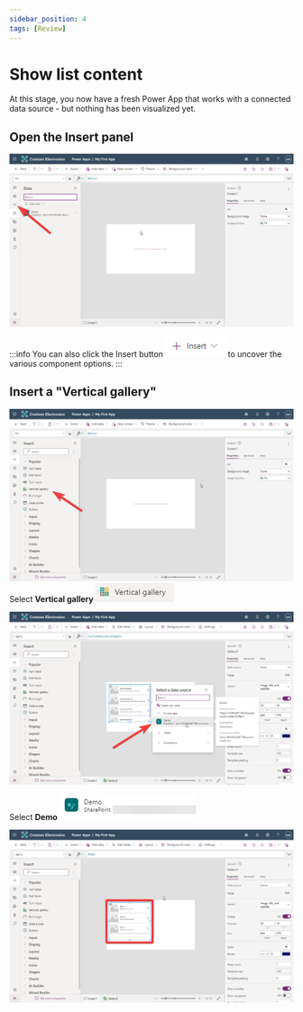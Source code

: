 ```yaml
---
sidebar_position: 4
tags: [Review]
---
```


# Show list content

At this stage, you now have a fresh Power App that works with a connected data source - but nothing has been visualized yet.

## Open the Insert panel

![](2022-09-25-17-59-28.png)


:::info
You can also click the Insert button ![](2022-09-25-17-25-33.png) to uncover the various component options.
:::

## Insert a "Vertical gallery"

![](2022-09-25-18-00-27.png)
Select **Vertical gallery**  ![](2022-09-25-17-28-30.png)

![](2022-09-25-18-00-57.png)

Select **Demo** ![](2022-09-25-18-01-24.png)

![](2022-09-25-18-03-34.png)

